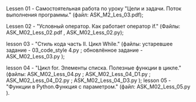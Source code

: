 Lessen 01 - Самостоятельная работа по уроку "Цели и задачи. Поток выполнения программы." (файл: ASK_M2_Les_03.pdf); 

Lessen 02 - "Условный оператор. Как работает оператор if." (Файлы: ASK_M02_Less_02.pdf , ASK_M02_Less_02.py);

lesson 03 - "Стиль кода часть II. Цикл While." (файлы: устаревшее задание - 03_code_style 4.py ;
                                                       обновлённое задание - ASK_M02_Less_03.py );
                                                       
lesson 04 - "Цикл for. Элементы списка. Полезные функции в цикле." (файлы: ASK_M02_Less_04.py ; ASK_M02_Less_04_D1.py ;
                                                                          ASK_M02_Less_04_D2.py ; ASK_M02_Less_04_D3.py );
lesson 05 - "Функции в Python.Функция с параметром." (файл: ASK_M02_Less_05.py ).
